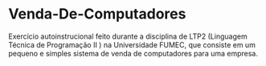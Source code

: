 # Venda-De-Computadores
Exercício autoinstrucional feito durante a disciplina de LTP2 (Linguagem Técnica de Programação II ) na Universidade FUMEC, que consiste em um pequeno e simples sistema de venda de computadores para uma empresa.
